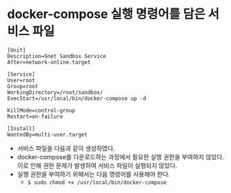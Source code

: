 # docker-compose 실행 명령어를 담은 서비스 파일
```
[Unit]
Description=Snet Sandbox Service
After=network-online.target

[Service]
User=root
Group=root
WorkingDirectory=/root/sandbox/
ExecStart=/usr/local/bin/docker-compose up -d

KillMode=control-group
Restart=on-failure

[Install]
WantedBy=multi-user.target
```

* 서비스 파일을 다음과 같이 생성하였다.
* docker-compose를 다운로드하는 과정에서 필요한 실행 권한을 부여하지 않았다. 이로 인해 권한 문제가 발생하여 서비스 파일이 실행되지 않았다. 
* 실행 권한을 부여하기 위해서는 다음 명령어를 사용해야 한다.
    * `$ sudo chmod +x /usr/local/bin/docker-compose`




